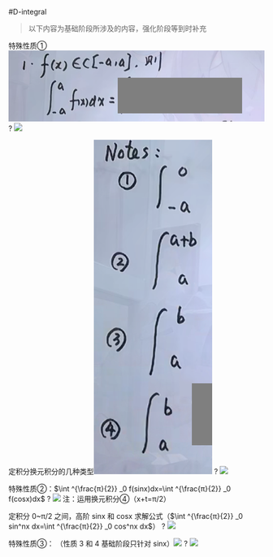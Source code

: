 #D-integral

> 以下内容为基础阶段所涉及的内容，强化阶段等到时补充

特殊性质①![](asset/Pasted%20image%2020231217112304.png)
?
![](asset/Pasted%20image%2020231215213419.png)

定积分换元积分的几种类型![|108](asset/Pasted%20image%2020231217112417.png)
?
![](asset/Pasted%20image%2020231215213115.png)


特殊性质②：$\int ^{\frac{π}{2}} _0 f(sinx)dx=\int ^{\frac{π}{2}} _0 f(cosx)dx$
?
![](asset/Pasted%20image%2020231215214425.png)
注：运用换元积分④（x+t=π/2）


定积分 0~π/2 之间，高阶 sinx 和 cosx 求解公式（$\int ^{\frac{π}{2}} _0 sin^nx dx=\int ^{\frac{π}{2}} _0 cos^nx dx$）
?
![](asset/Pasted%20image%2020231216085011.png)

特殊性质③：
（性质 3 和 4 基础阶段只针对 sinx）![](asset/Pasted%20image%2020231216090657.png)
?
![](asset/Pasted%20image%2020231216091525.png)